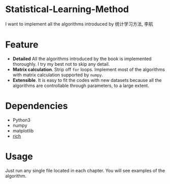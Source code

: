 # Statistical-Learning-Method
I want to implement all the algorithms introduced by 统计学习方法, 李航

# Feature

- **Detailed**
All the algorithms introduced by the book is implemented thoroughly. I try my best not to skip any detail.
- **Matrix calculation**.
Strip off `for` loops. Implement most of the algorithms with matrix calculation supported by `numpy`.
- **Extensible**.
It is easy to fit the codes with new datasets because all the algorithms are controllable through parameters, to a large extent.

# Dependencies

- Python3
- numpy
- matplotlib
- [rich](https://github.com/willmcgugan/rich)

# Usage

Just run any single file located in each chapter. You will see examples of the algorithm.
